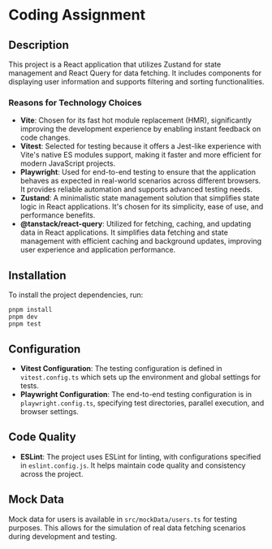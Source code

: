 # Coding Assignment

## Description

This project is a React application that utilizes Zustand for state management and React Query for data fetching. It includes components for displaying user information and supports filtering and sorting functionalities.

### Reasons for Technology Choices

- **Vite**: Chosen for its fast hot module replacement (HMR), significantly improving the development experience by enabling instant feedback on code changes.
- **Vitest**: Selected for testing because it offers a Jest-like experience with Vite's native ES modules support, making it faster and more efficient for modern JavaScript projects.
- **Playwright**: Used for end-to-end testing to ensure that the application behaves as expected in real-world scenarios across different browsers. It provides reliable automation and supports advanced testing needs.
- **Zustand**: A minimalistic state management solution that simplifies state logic in React applications. It's chosen for its simplicity, ease of use, and performance benefits.
- **@tanstack/react-query**: Utilized for fetching, caching, and updating data in React applications. It simplifies data fetching and state management with efficient caching and background updates, improving user experience and application performance.

## Installation

To install the project dependencies, run:

```
pnpm install
pnpm dev
pnpm test
```

## Configuration

- **Vitest Configuration**: The testing configuration is defined in `vitest.config.ts` which sets up the environment and global settings for tests.
- **Playwright Configuration**: The end-to-end testing configuration is in `playwright.config.ts`, specifying test directories, parallel execution, and browser settings.

## Code Quality

- **ESLint**: The project uses ESLint for linting, with configurations specified in `eslint.config.js`. It helps maintain code quality and consistency across the project.

## Mock Data

Mock data for users is available in `src/mockData/users.ts` for testing purposes. This allows for the simulation of real data fetching scenarios during development and testing.
